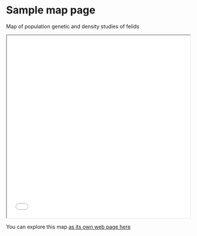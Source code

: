 # Sample map page

Map of population genetic and density studies of felids

<iframe src="interactive_map_V1.html" height="500" width="500"></iframe>

You can explore this map [as its own web page here](interactive_map_V1.html)
